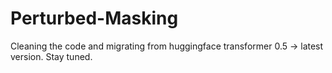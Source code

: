 # Perturbed-Masking

Cleaning the code and migrating from huggingface transformer 0.5 -> latest version.
Stay tuned.
